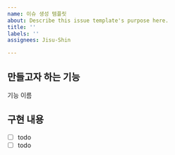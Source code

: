 ```yaml
---
name: 이슈 생성 템플릿
about: Describe this issue template's purpose here.
title: ''
labels: ''
assignees: Jisu-Shin

---
```


## 만들고자 하는 기능
기능 이름

## 구현 내용
- [ ] todo
- [ ] todo
